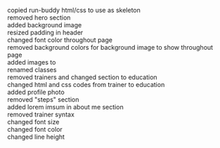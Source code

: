 copied run-buddy html/css to use as skeleton<br>
removed hero section<br>
added background image<br>
resized padding in header<br>
changed font color throughout page<br>
removed background colors for background image to show throughout page<br>
added images to <br>
renamed classes<br>
removed trainers and changed section to education <br>
changed html and css codes from trainer to education<br>
added profile photo<br>
removed "steps" section<br>
added lorem imsum in about me section<br>
removed trainer syntax <br>
changed font size<br>
changed font color<br>
changed  line height <br>




